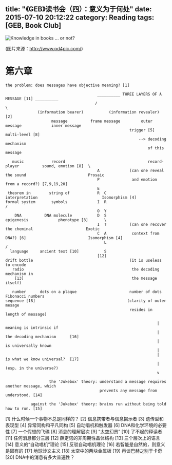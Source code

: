 title: "《GEB》读书会（四）：意义为于何处"
date: 2015-07-10 20:12:22
category: Reading
tags: [GEB, Book Club]
---

![Knowledge in books ... or not?](thumbnail.jpg)

(图片来源：http://www.pd4pic.com/)

# 第六章

    the problem: does messages have objective meaning? [1]

                                            __________ THREE LAYERS OF A MESSAGE [11] __________
                                           /                                                    \
                  (information bearer)           (information revealer) [2]
                        message          frame message         outer message             inner message
                                                          trigger [5]                     multi-level [8]
                                                              --> decoding mechanism
                                                                  of this message

       music            record                                    record-player          sound, emotion [8]  \
                                            A             (can one reveal the sound                           Prosaic
                                            P              and emotion from a record?) [7,9,19,20]
                                            E
     theorem in        string of            R  C                  interpretation                            Isomorphism [4]
    formal system       symbols             I  R                                                             /
                                            O  Y
        DNA          DNA molecule           D  S                  epigenesis             phenotype [3]       \
                                            I  T          (can one recover the cheminal                       Exotic
                                            C  A           context from DNA?) [6]                           Isomorphism [4]
                                               L                                                             /
      language     ancient text [10]           S
                                            [12]
    drift bottle                                          (it is useless to encode
       radio                                               the decoding mechanism in
        [13]                                               the message itself)

       number      dots on a plaque                       number of dots                 Fibonacci numbers
    sequence [18]                                        (clarity of outer mesage
                                                          resides in length of message)

                                                                      |                meaning is intrinsic if
                                                                      |                the decoding mechanism      [16]
                                                                      |                is universally known
                                                                      |
                                                                      |                is what we know universal?  [17]
                                                                      |                (esp. in the universe?)
                                                                      v

                       the 'Jukebox' theory: understand a message requires another message, which
                                             prevents any message from understood. [14]

               against the 'Jukebox' theory: brains run without being told how to run. [15]


[1] 什么时候一个事物不总是同样的？
[2] 信息携带者与信息揭示者
[3] 遗传型和表现型
[4] 异常同构和平凡同构
[5] 自动唱机和触发器
[6] DNA和化学环境的必要性
[7] 一个假想的飞碟
[8] 消息的理解层次
[9] “太空幻景”
[10] 了不起的释读者
[11] 任何消息都分三层
[12] 薛定谔的非周期性晶体结构
[13] 三个层次上的语言
[14] 意义的“自动唱机”理论
[15] 反驳自动唱机理论
[16] 若智能是自然的，则意义是固有的
[17] 地球沙文主义
[18] 太空中的两块金属板
[19] 再谈巴赫之别于卡奇
[20] DNA中的消息有多大普遍性？
